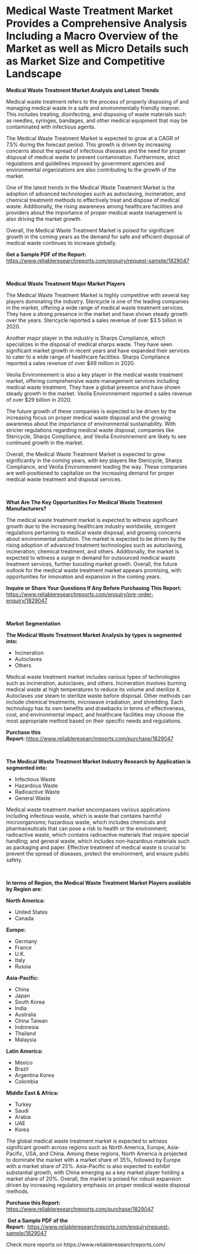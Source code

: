 <p><h1>Medical Waste Treatment Market Provides a Comprehensive Analysis Including a Macro Overview of the Market as well as Micro Details such as Market Size and Competitive Landscape</h1></p><p><strong>Medical Waste Treatment Market Analysis and Latest Trends</strong></p>
<p><p>Medical waste treatment refers to the process of properly disposing of and managing medical waste in a safe and environmentally friendly manner. This includes treating, disinfecting, and disposing of waste materials such as needles, syringes, bandages, and other medical equipment that may be contaminated with infectious agents.</p><p>The Medical Waste Treatment Market is expected to grow at a CAGR of 7.5% during the forecast period. This growth is driven by increasing concerns about the spread of infectious diseases and the need for proper disposal of medical waste to prevent contamination. Furthermore, strict regulations and guidelines imposed by government agencies and environmental organizations are also contributing to the growth of the market.</p><p>One of the latest trends in the Medical Waste Treatment Market is the adoption of advanced technologies such as autoclaving, incineration, and chemical treatment methods to effectively treat and dispose of medical waste. Additionally, the rising awareness among healthcare facilities and providers about the importance of proper medical waste management is also driving the market growth.</p><p>Overall, the Medical Waste Treatment Market is poised for significant growth in the coming years as the demand for safe and efficient disposal of medical waste continues to increase globally.</p></p>
<p><strong>Get a Sample PDF of the Report:&nbsp;</strong> <a href="https://www.reliableresearchreports.com/enquiry/request-sample/1829047">https://www.reliableresearchreports.com/enquiry/request-sample/1829047</a></p>
<p>&nbsp;</p>
<p><strong>Medical Waste Treatment Major Market Players</strong></p>
<p><p>The Medical Waste Treatment Market is highly competitive with several key players dominating the industry. Stericycle is one of the leading companies in the market, offering a wide range of medical waste treatment services. They have a strong presence in the market and have shown steady growth over the years. Stericycle reported a sales revenue of over $3.5 billion in 2020.</p><p>Another major player in the industry is Sharps Compliance, which specializes in the disposal of medical sharps waste. They have seen significant market growth in recent years and have expanded their services to cater to a wide range of healthcare facilities. Sharps Compliance reported a sales revenue of over $49 million in 2020.</p><p>Veolia Environnement is also a key player in the medical waste treatment market, offering comprehensive waste management services including medical waste treatment. They have a global presence and have shown steady growth in the market. Veolia Environnement reported a sales revenue of over $29 billion in 2020.</p><p>The future growth of these companies is expected to be driven by the increasing focus on proper medical waste disposal and the growing awareness about the importance of environmental sustainability. With stricter regulations regarding medical waste disposal, companies like Stericycle, Sharps Compliance, and Veolia Environnement are likely to see continued growth in the market.</p><p>Overall, the Medical Waste Treatment Market is expected to grow significantly in the coming years, with key players like Stericycle, Sharps Compliance, and Veolia Environnement leading the way. These companies are well-positioned to capitalize on the increasing demand for proper medical waste treatment and disposal services.</p></p>
<p>&nbsp;</p>
<p><strong>What Are The Key Opportunities For Medical Waste Treatment Manufacturers?</strong></p>
<p><p>The medical waste treatment market is expected to witness significant growth due to the increasing healthcare industry worldwide, stringent regulations pertaining to medical waste disposal, and growing concerns about environmental pollution. The market is expected to be driven by the rising adoption of advanced treatment technologies such as autoclaving, incineration, chemical treatment, and others. Additionally, the market is expected to witness a surge in demand for outsourced medical waste treatment services, further boosting market growth. Overall, the future outlook for the medical waste treatment market appears promising, with opportunities for innovation and expansion in the coming years.</p></p>
<p><strong>Inquire or Share Your Questions If Any Before Purchasing This Report:</strong> <a href="https://www.reliableresearchreports.com/enquiry/pre-order-enquiry/1829047">https://www.reliableresearchreports.com/enquiry/pre-order-enquiry/1829047</a></p>
<p>&nbsp;</p>
<p><strong>Market Segmentation</strong></p>
<p><strong>The Medical Waste Treatment Market Analysis by types is segmented into:</strong></p>
<p><ul><li>Incineration</li><li>Autoclaves</li><li>Others</li></ul></p>
<p><p>Medical waste treatment market includes various types of technologies such as incineration, autoclaves, and others. Incineration involves burning medical waste at high temperatures to reduce its volume and sterilize it. Autoclaves use steam to sterilize waste before disposal. Other methods can include chemical treatments, microwave irradiation, and shredding. Each technology has its own benefits and drawbacks in terms of effectiveness, cost, and environmental impact, and healthcare facilities may choose the most appropriate method based on their specific needs and regulations.</p></p>
<p><strong>Purchase this Report:&nbsp;</strong><a href="https://www.reliableresearchreports.com/purchase/1829047">https://www.reliableresearchreports.com/purchase/1829047</a></p>
<p>&nbsp;</p>
<p><strong>The Medical Waste Treatment Market Industry Research by Application is segmented into:</strong></p>
<p><ul><li>Infectious Waste</li><li>Hazardous Waste</li><li>Radioactive Waste</li><li>General Waste</li></ul></p>
<p><p>Medical waste treatment market encompasses various applications including infectious waste, which is waste that contains harmful microorganisms; hazardous waste, which includes chemicals and pharmaceuticals that can pose a risk to health or the environment; radioactive waste, which contains radioactive materials that require special handling; and general waste, which includes non-hazardous materials such as packaging and paper. Effective treatment of medical waste is crucial to prevent the spread of diseases, protect the environment, and ensure public safety.</p></p>
<p>&nbsp;</p>
<p><strong>In terms of Region, the Medical Waste Treatment Market Players available by Region are:</strong></p>
<p>
    <p> <strong> North America: </strong>
        <ul>
            <li>United States</li>
            <li>Canada</li>
        </ul>
        </p> 
    <p> <strong> Europe: </strong>
        <ul>
            <li>Germany</li>
            <li>France</li>
            <li>U.K.</li>
            <li>Italy</li>
            <li>Russia</li>
        </ul>
        </p> 
    <p> <strong> Asia-Pacific: </strong>
        <ul>
            <li>China</li>
            <li>Japan</li>
            <li>South Korea</li>
            <li>India</li>
            <li>Australia</li>
            <li>China Taiwan</li>
            <li>Indonesia</li>
            <li>Thailand</li>
            <li>Malaysia</li>
        </ul>
        </p> 
    <p> <strong> Latin America: </strong>
        <ul>
            <li>Mexico</li>
            <li>Brazil</li>
            <li>Argentina Korea</li>
            <li>Colombia</li>
        </ul>
        </p> 
    <p> <strong> Middle East & Africa: </strong>
        <ul>
            <li>Turkey</li>
            <li>Saudi</li>
            <li>Arabia</li>
            <li>UAE</li>
            <li>Korea</li>
        </ul>
    </p>
    </p>
<p><p>The global medical waste treatment market is expected to witness significant growth across regions such as North America, Europe, Asia-Pacific, USA, and China. Among these regions, North America is projected to dominate the market with a market share of 35%, followed by Europe with a market share of 25%. Asia-Pacific is also expected to exhibit substantial growth, with China emerging as a key market player holding a market share of 20%. Overall, the market is poised for robust expansion driven by increasing regulatory emphasis on proper medical waste disposal methods.</p></p>
<p><strong>Purchase this Report: </strong><a href="https://www.reliableresearchreports.com/purchase/1829047">https://www.reliableresearchreports.com/purchase/1829047</a></p>
<p>&nbsp;<strong>Get a Sample PDF of the Report:&nbsp;&nbsp;</strong><a href="https://www.reliableresearchreports.com/enquiry/request-sample/1829047">https://www.reliableresearchreports.com/enquiry/request-sample/1829047</a></p>
<p><strong></strong></p>
<p>Check more reports on https://www.reliableresearchreports.com/</p>